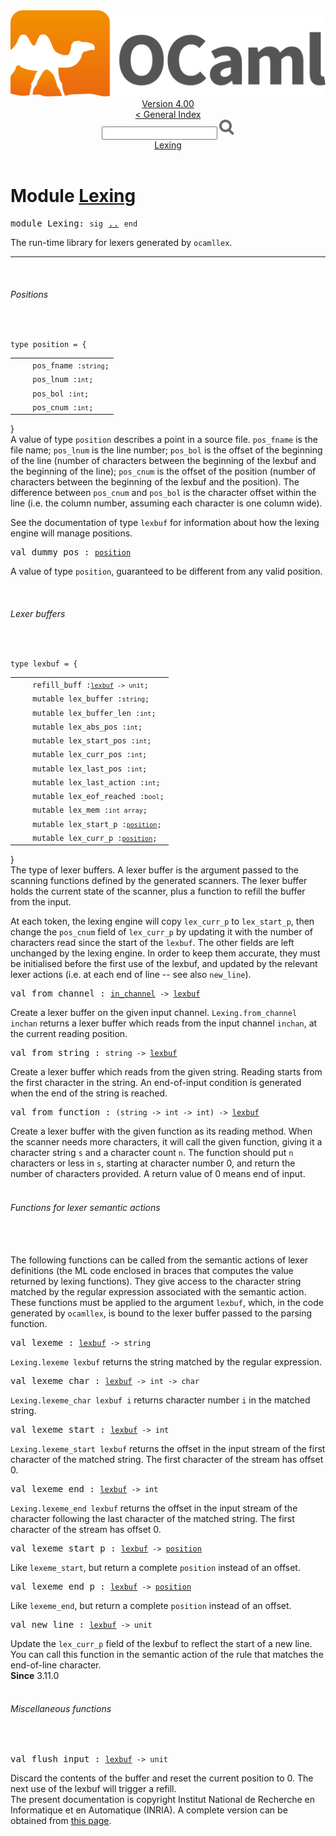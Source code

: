 <!-- ((! set title API !)) ((! set documentation !)) ((! set api !)) ((! set nobreadcrumb !)) -->
<div class="api"><header><nav class="toc brand"><a class="brand" href="https://ocaml.org/"><img src="colour-logo-gray.svg" class="svg" alt="OCaml"></a></nav><nav class="toc"><div class="toc_version"><a href="/docs" id="version-select">Version 4.00</a></div><a href="index.html">&lt; General Index</a><div class="api_search"><input type="text" name="apisearch" id="api_search" oninput="mySearch(false);" onkeypress="this.oninput();" onclick="this.oninput();" onpaste="this.oninput();">
<img src="search_icon.svg" alt="Search" class="svg" onclick="mySearch(false)"></div>
<div id="search_results"></div><div class="toc_title"><a href="#top">Lexing</a></div><ul></ul></nav></header>

<h1>Module <a href="type_Lexing.html">Lexing</a></h1>
<pre><span class="keyword">module</span> Lexing: <code class="code"><span class="keyword">sig</span></code> <a href="Lexing.html">..</a> <code class="code"><span class="keyword">end</span></code></pre>The run-time library for lexers generated by <code class="code">ocamllex</code>.<br>
<hr width="100%">
<br>
<span id="6_Positions"><h6>Positions</h6></span><br>
<pre><code><span id="TYPEposition"><span class="keyword">type</span> <code class="type"></code>position</span> = {</code></pre><table class="typetable">
<tbody><tr>
<td align="left" valign="top">
<code>&nbsp;&nbsp;</code></td>
<td align="left" valign="top">
<code><span id="TYPEELTposition.pos_fname">pos_fname</span>&nbsp;:<code class="type">string</code>;</code></td>

</tr>
<tr>
<td align="left" valign="top">
<code>&nbsp;&nbsp;</code></td>
<td align="left" valign="top">
<code><span id="TYPEELTposition.pos_lnum">pos_lnum</span>&nbsp;:<code class="type">int</code>;</code></td>

</tr>
<tr>
<td align="left" valign="top">
<code>&nbsp;&nbsp;</code></td>
<td align="left" valign="top">
<code><span id="TYPEELTposition.pos_bol">pos_bol</span>&nbsp;:<code class="type">int</code>;</code></td>

</tr>
<tr>
<td align="left" valign="top">
<code>&nbsp;&nbsp;</code></td>
<td align="left" valign="top">
<code><span id="TYPEELTposition.pos_cnum">pos_cnum</span>&nbsp;:<code class="type">int</code>;</code></td>

</tr></tbody></table>
}

<div class="info">
A value of type <code class="code">position</code> describes a point in a source file.
   <code class="code">pos_fname</code> is the file name; <code class="code">pos_lnum</code> is the line number;
   <code class="code">pos_bol</code> is the offset of the beginning of the line (number
   of characters between the beginning of the lexbuf and the beginning
   of the line); <code class="code">pos_cnum</code> is the offset of the position (number of
   characters between the beginning of the lexbuf and the position).
   The difference between <code class="code">pos_cnum</code> and <code class="code">pos_bol</code> is the character
   offset within the line (i.e. the column number, assuming each
   character is one column wide).
<p>

   See the documentation of type <code class="code">lexbuf</code> for information about
   how the lexing engine will manage positions.<br>
</p></div>

<pre><span id="VALdummy_pos"><span class="keyword">val</span> dummy_pos</span> : <code class="type"><a href="Lexing.html#TYPEposition">position</a></code></pre><div class="info">
A value of type <code class="code">position</code>, guaranteed to be different from any
   valid position.<br>
</div>
<br>
<span id="6_Lexerbuffers"><h6>Lexer buffers</h6></span><br>
<pre><code><span id="TYPElexbuf"><span class="keyword">type</span> <code class="type"></code>lexbuf</span> = {</code></pre><table class="typetable">
<tbody><tr>
<td align="left" valign="top">
<code>&nbsp;&nbsp;</code></td>
<td align="left" valign="top">
<code><span id="TYPEELTlexbuf.refill_buff">refill_buff</span>&nbsp;:<code class="type"><a href="Lexing.html#TYPElexbuf">lexbuf</a> -&gt; unit</code>;</code></td>

</tr>
<tr>
<td align="left" valign="top">
<code>&nbsp;&nbsp;</code></td>
<td align="left" valign="top">
<code><span class="keyword">mutable&nbsp;</span><span id="TYPEELTlexbuf.lex_buffer">lex_buffer</span>&nbsp;:<code class="type">string</code>;</code></td>

</tr>
<tr>
<td align="left" valign="top">
<code>&nbsp;&nbsp;</code></td>
<td align="left" valign="top">
<code><span class="keyword">mutable&nbsp;</span><span id="TYPEELTlexbuf.lex_buffer_len">lex_buffer_len</span>&nbsp;:<code class="type">int</code>;</code></td>

</tr>
<tr>
<td align="left" valign="top">
<code>&nbsp;&nbsp;</code></td>
<td align="left" valign="top">
<code><span class="keyword">mutable&nbsp;</span><span id="TYPEELTlexbuf.lex_abs_pos">lex_abs_pos</span>&nbsp;:<code class="type">int</code>;</code></td>

</tr>
<tr>
<td align="left" valign="top">
<code>&nbsp;&nbsp;</code></td>
<td align="left" valign="top">
<code><span class="keyword">mutable&nbsp;</span><span id="TYPEELTlexbuf.lex_start_pos">lex_start_pos</span>&nbsp;:<code class="type">int</code>;</code></td>

</tr>
<tr>
<td align="left" valign="top">
<code>&nbsp;&nbsp;</code></td>
<td align="left" valign="top">
<code><span class="keyword">mutable&nbsp;</span><span id="TYPEELTlexbuf.lex_curr_pos">lex_curr_pos</span>&nbsp;:<code class="type">int</code>;</code></td>

</tr>
<tr>
<td align="left" valign="top">
<code>&nbsp;&nbsp;</code></td>
<td align="left" valign="top">
<code><span class="keyword">mutable&nbsp;</span><span id="TYPEELTlexbuf.lex_last_pos">lex_last_pos</span>&nbsp;:<code class="type">int</code>;</code></td>

</tr>
<tr>
<td align="left" valign="top">
<code>&nbsp;&nbsp;</code></td>
<td align="left" valign="top">
<code><span class="keyword">mutable&nbsp;</span><span id="TYPEELTlexbuf.lex_last_action">lex_last_action</span>&nbsp;:<code class="type">int</code>;</code></td>

</tr>
<tr>
<td align="left" valign="top">
<code>&nbsp;&nbsp;</code></td>
<td align="left" valign="top">
<code><span class="keyword">mutable&nbsp;</span><span id="TYPEELTlexbuf.lex_eof_reached">lex_eof_reached</span>&nbsp;:<code class="type">bool</code>;</code></td>

</tr>
<tr>
<td align="left" valign="top">
<code>&nbsp;&nbsp;</code></td>
<td align="left" valign="top">
<code><span class="keyword">mutable&nbsp;</span><span id="TYPEELTlexbuf.lex_mem">lex_mem</span>&nbsp;:<code class="type">int array</code>;</code></td>

</tr>
<tr>
<td align="left" valign="top">
<code>&nbsp;&nbsp;</code></td>
<td align="left" valign="top">
<code><span class="keyword">mutable&nbsp;</span><span id="TYPEELTlexbuf.lex_start_p">lex_start_p</span>&nbsp;:<code class="type"><a href="Lexing.html#TYPEposition">position</a></code>;</code></td>

</tr>
<tr>
<td align="left" valign="top">
<code>&nbsp;&nbsp;</code></td>
<td align="left" valign="top">
<code><span class="keyword">mutable&nbsp;</span><span id="TYPEELTlexbuf.lex_curr_p">lex_curr_p</span>&nbsp;:<code class="type"><a href="Lexing.html#TYPEposition">position</a></code>;</code></td>

</tr></tbody></table>
}

<div class="info">
The type of lexer buffers. A lexer buffer is the argument passed
   to the scanning functions defined by the generated scanners.
   The lexer buffer holds the current state of the scanner, plus
   a function to refill the buffer from the input.
<p>

   At each token, the lexing engine will copy <code class="code">lex_curr_p</code> to
   <code class="code">lex_start_p</code>, then change the <code class="code">pos_cnum</code> field
   of <code class="code">lex_curr_p</code> by updating it with the number of characters read
   since the start of the <code class="code">lexbuf</code>.  The other fields are left
   unchanged by the lexing engine.  In order to keep them
   accurate, they must be initialised before the first use of the
   lexbuf, and updated by the relevant lexer actions (i.e. at each
   end of line -- see also <code class="code">new_line</code>).<br>
</p></div>

<pre><span id="VALfrom_channel"><span class="keyword">val</span> from_channel</span> : <code class="type"><a href="Pervasives.html#TYPEin_channel">in_channel</a> -&gt; <a href="Lexing.html#TYPElexbuf">lexbuf</a></code></pre><div class="info">
Create a lexer buffer on the given input channel.
   <code class="code"><span class="constructor">Lexing</span>.from_channel inchan</code> returns a lexer buffer which reads
   from the input channel <code class="code">inchan</code>, at the current reading position.<br>
</div>
<pre><span id="VALfrom_string"><span class="keyword">val</span> from_string</span> : <code class="type">string -&gt; <a href="Lexing.html#TYPElexbuf">lexbuf</a></code></pre><div class="info">
Create a lexer buffer which reads from
   the given string. Reading starts from the first character in
   the string. An end-of-input condition is generated when the
   end of the string is reached.<br>
</div>
<pre><span id="VALfrom_function"><span class="keyword">val</span> from_function</span> : <code class="type">(string -&gt; int -&gt; int) -&gt; <a href="Lexing.html#TYPElexbuf">lexbuf</a></code></pre><div class="info">
Create a lexer buffer with the given function as its reading method.
   When the scanner needs more characters, it will call the given
   function, giving it a character string <code class="code">s</code> and a character
   count <code class="code">n</code>. The function should put <code class="code">n</code> characters or less in <code class="code">s</code>,
   starting at character number 0, and return the number of characters
   provided. A return value of 0 means end of input.<br>
</div>
<br>
<span id="6_Functionsforlexersemanticactions"><h6>Functions for lexer semantic actions</h6></span><br>
<br>
The following functions can be called from the semantic actions
   of lexer definitions (the ML code enclosed in braces that
   computes the value returned by lexing functions). They give
   access to the character string matched by the regular expression
   associated with the semantic action. These functions must be
   applied to the argument <code class="code">lexbuf</code>, which, in the code generated by
   <code class="code">ocamllex</code>, is bound to the lexer buffer passed to the parsing
   function.<br>
<pre><span id="VALlexeme"><span class="keyword">val</span> lexeme</span> : <code class="type"><a href="Lexing.html#TYPElexbuf">lexbuf</a> -&gt; string</code></pre><div class="info">
<code class="code"><span class="constructor">Lexing</span>.lexeme lexbuf</code> returns the string matched by
           the regular expression.<br>
</div>
<pre><span id="VALlexeme_char"><span class="keyword">val</span> lexeme_char</span> : <code class="type"><a href="Lexing.html#TYPElexbuf">lexbuf</a> -&gt; int -&gt; char</code></pre><div class="info">
<code class="code"><span class="constructor">Lexing</span>.lexeme_char lexbuf i</code> returns character number <code class="code">i</code> in
   the matched string.<br>
</div>
<pre><span id="VALlexeme_start"><span class="keyword">val</span> lexeme_start</span> : <code class="type"><a href="Lexing.html#TYPElexbuf">lexbuf</a> -&gt; int</code></pre><div class="info">
<code class="code"><span class="constructor">Lexing</span>.lexeme_start lexbuf</code> returns the offset in the
   input stream of the first character of the matched string.
   The first character of the stream has offset 0.<br>
</div>
<pre><span id="VALlexeme_end"><span class="keyword">val</span> lexeme_end</span> : <code class="type"><a href="Lexing.html#TYPElexbuf">lexbuf</a> -&gt; int</code></pre><div class="info">
<code class="code"><span class="constructor">Lexing</span>.lexeme_end lexbuf</code> returns the offset in the input stream
   of the character following the last character of the matched
   string. The first character of the stream has offset 0.<br>
</div>
<pre><span id="VALlexeme_start_p"><span class="keyword">val</span> lexeme_start_p</span> : <code class="type"><a href="Lexing.html#TYPElexbuf">lexbuf</a> -&gt; <a href="Lexing.html#TYPEposition">position</a></code></pre><div class="info">
Like <code class="code">lexeme_start</code>, but return a complete <code class="code">position</code> instead
    of an offset.<br>
</div>
<pre><span id="VALlexeme_end_p"><span class="keyword">val</span> lexeme_end_p</span> : <code class="type"><a href="Lexing.html#TYPElexbuf">lexbuf</a> -&gt; <a href="Lexing.html#TYPEposition">position</a></code></pre><div class="info">
Like <code class="code">lexeme_end</code>, but return a complete <code class="code">position</code> instead
    of an offset.<br>
</div>
<pre><span id="VALnew_line"><span class="keyword">val</span> new_line</span> : <code class="type"><a href="Lexing.html#TYPElexbuf">lexbuf</a> -&gt; unit</code></pre><div class="info">
Update the <code class="code">lex_curr_p</code> field of the lexbuf to reflect the start
    of a new line.  You can call this function in the semantic action
    of the rule that matches the end-of-line character.<br>
<b>Since</b> 3.11.0<br>
</div>
<br>
<span id="6_Miscellaneousfunctions"><h6>Miscellaneous functions</h6></span><br>
<pre><span id="VALflush_input"><span class="keyword">val</span> flush_input</span> : <code class="type"><a href="Lexing.html#TYPElexbuf">lexbuf</a> -&gt; unit</code></pre><div class="info">
Discard the contents of the buffer and reset the current
    position to 0.  The next use of the lexbuf will trigger a
    refill.<br>
</div>
<div class="copyright">The present documentation is copyright Institut National de Recherche en Informatique et en Automatique (INRIA). A complete version can be obtained from <a href="http://caml.inria.fr/pub/docs/manual-ocaml/">this page</a>.</div></div>